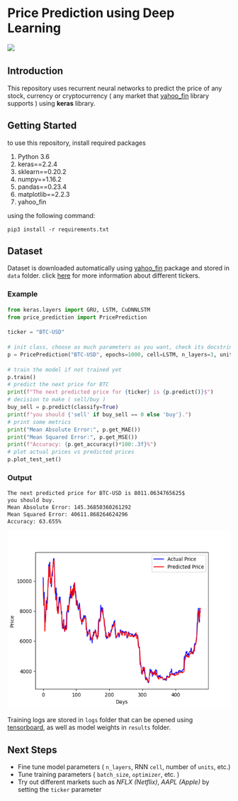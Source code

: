 # Price Prediction using Deep Learning
<img src="https://s3.amazonaws.com/keras.io/img/keras-logo-2018-large-1200.png" height="80">

## Introduction
This repository uses recurrent neural networks to predict the price of any stock, currency or cryptocurrency ( any market that [yahoo_fin](http://theautomatic.net/yahoo_fin-documentation/) library supports ) using **keras** library.

## Getting Started
to use this repository, install required packages
1. Python 3.6
2. keras==2.2.4
3. sklearn==0.20.2
4. numpy==1.16.2
5. pandas==0.23.4
6. matplotlib==2.2.3
7. yahoo_fin

using the following command:
```
pip3 install -r requirements.txt
```
## Dataset
Dataset is downloaded automatically using [yahoo_fin](http://theautomatic.net/yahoo_fin-documentation/) package and stored in `data` folder. click [here](http://theautomatic.net/yahoo_fin-documentation/) for more information about different tickers.
### **Example**
```python
from keras.layers import GRU, LSTM, CuDNNLSTM
from price_prediction import PricePrediction

ticker = "BTC-USD"

# init class, choose as much parameters as you want, check its docstring
p = PricePrediction("BTC-USD", epochs=1000, cell=LSTM, n_layers=3, units=256, loss="mae", optimizer="adam")

# train the model if not trained yet
p.train()
# predict the next price for BTC
print(f"The next predicted price for {ticker} is {p.predict()}$")
# decision to make ( sell/buy )
buy_sell = p.predict(classify=True)
print(f"you should {'sell' if buy_sell == 0 else 'buy'}.")
# print some metrics
print("Mean Absolute Error:", p.get_MAE())
print("Mean Squared Error:", p.get_MSE())
print(f"Accuracy: {p.get_accuracy()*100:.3f}%")
# plot actual prices vs predicted prices
p.plot_test_set()
```
### Output
```
The next predicted price for BTC-USD is 8011.0634765625$
you should buy.
Mean Absolute Error: 145.36850360261292
Mean Squared Error: 40611.868264624296
Accuracy: 63.655%
```
<img src="images/Figure_1.png" height="400" width="600">

Training logs are stored in `logs` folder that can be opened using [tensorboard](https://github.com/tensorflow/tensorboard), as well as model weights in `results` folder.

## Next Steps
- Fine tune model parameters ( `n_layers`, RNN `cell`, number of `units`, etc.)
- Tune training parameters ( `batch_size`, `optimizer`, etc. )
- Try out different markets such as *NFLX (Netflix)*, *AAPL (Apple)* by setting the `ticker` parameter